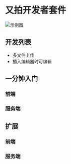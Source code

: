 # 又拍开发者套件

![示例图](../screenshot.png)

## 开发列表

- 多文件上传
- 插入编辑器时可编辑


## 一分钟入门

### 前端

### 服务端


## 扩展

### 前端

### 服务端

